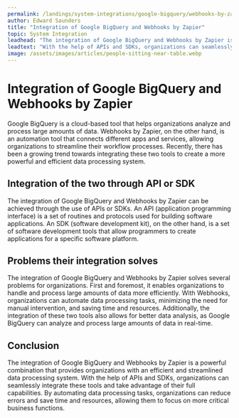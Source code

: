 ```yaml
---
permalink: /landings/system-integrations/google-bigquery/webhooks-by-zapier
author: Edward Saunders
title: "Integration of Google BigQuery and Webhooks by Zapier"
topic: System Integration
leadhead: "The integration of Google BigQuery and Webhooks by Zapier is a powerful combination that provides organizations with an efficient and streamlined data processing system"
leadtext: "With the help of APIs and SDKs, organizations can seamlessly integrate these tools and take advantage of their full capabilities. By automating data processing tasks, organizations can reduce errors and save time and resources, allowing them to focus on more critical business functions."
image: /assets/images/articles/people-sitting-near-table.webp
---
```

<div class="arttext">    <h1>Integration of Google BigQuery and Webhooks by Zapier</h1>
    <p>Google BigQuery is a cloud-based tool that helps organizations analyze and process large amounts of data. Webhooks by Zapier, on the other hand, is an automation tool that connects different apps and services, allowing organizations to streamline their workflow processes. Recently, there has been a growing trend towards integrating these two tools to create a more powerful and efficient data processing system.</p>
    <h2>Integration of the two through API or SDK</h2>
    <p>The integration of Google BigQuery and Webhooks by Zapier can be achieved through the use of APIs or SDKs. An API (application programming interface) is a set of routines and protocols used for building software applications. An SDK (software development kit), on the other hand, is a set of software development tools that allow programmers to create applications for a specific software platform.</p>
    <h2>Problems their integration solves</h2>
    <p>The integration of Google BigQuery and Webhooks by Zapier solves several problems for organizations. First and foremost, it enables organizations to handle and process large amounts of data more efficiently. With Webhooks, organizations can automate data processing tasks, minimizing the need for manual intervention, and saving time and resources. Additionally, the integration of these two tools also allows for better data analysis, as Google BigQuery can analyze and process large amounts of data in real-time. </p>
    <h2>Conclusion</h2>
    <p>The integration of Google BigQuery and Webhooks by Zapier is a powerful combination that provides organizations with an efficient and streamlined data processing system. With the help of APIs and SDKs, organizations can seamlessly integrate these tools and take advantage of their full capabilities. By automating data processing tasks, organizations can reduce errors and save time and resources, allowing them to focus on more critical business functions. </p>
</div>